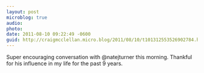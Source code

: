 ```yaml
---
layout: post
microblog: true
audio: 
photo: 
date: 2011-08-10 09:22:49 -0600
guid: http://craigmcclellan.micro.blog/2011/08/10/t101312553526902784.html
---
```

Super encouraging conversation with @natejturner this morning. Thankful for his influence in my life for the past 9 years.
